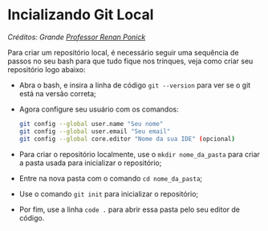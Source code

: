 # Incializando Git Local
*Créditos: Grande [Professor Renan Ponick](https://www.youtube.com/@theinitcode/videos)*

Para criar um repositório local, é necessário seguir uma sequência de passos no seu bash para que tudo fique nos trinques, veja como criar seu repositório logo abaixo:

- Abra o bash, e insira a linha de código `git --version`  para ver se o git está na versão correta; 

- Agora configure seu usuário com os comandos:
    ```bash
    git config --global user.name "Seu nome"
    git config --global user.email "Seu email"
    git config --global core.editor "Nome da sua IDE" (opcional)
    ```
    
- Para criar o repositório localmente, use o `mkdir nome_da_pasta` para criar a pasta usada para inicializar o repositório;

- Entre na nova pasta com o comando `cd nome_da_pasta`;

- Use o comando `git init` para inicializar o repositório;

- Por fim, use a linha `code .` para abrir essa pasta pelo seu editor de código.

